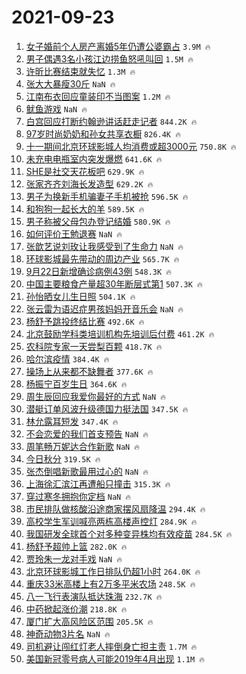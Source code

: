 # 2021-09-23

1. [女子婚前个人房产离婚5年仍遭公婆霸占](https://s.weibo.com/weibo?q=%23%E5%A5%B3%E5%AD%90%E5%A9%9A%E5%89%8D%E4%B8%AA%E4%BA%BA%E6%88%BF%E4%BA%A7%E7%A6%BB%E5%A9%9A5%E5%B9%B4%E4%BB%8D%E9%81%AD%E5%85%AC%E5%A9%86%E9%9C%B8%E5%8D%A0%23&Refer=top) `3.9M 🔥`
1. [男子偶遇3名小孩江边捞鱼怒吼叫回](https://s.weibo.com/weibo?q=%23%E7%94%B7%E5%AD%90%E5%81%B6%E9%81%873%E5%90%8D%E5%B0%8F%E5%AD%A9%E6%B1%9F%E8%BE%B9%E6%8D%9E%E9%B1%BC%E6%80%92%E5%90%BC%E5%8F%AB%E5%9B%9E%23&Refer=top) `1.5M 🔥`
1. [许昕比赛结束就失忆](https://s.weibo.com/weibo?q=%23%E8%AE%B8%E6%98%95%E6%AF%94%E8%B5%9B%E7%BB%93%E6%9D%9F%E5%B0%B1%E5%A4%B1%E5%BF%86%23&Refer=top) `1.3M 🔥`
1. [张大大暴瘦30斤](https://s.weibo.com/weibo?q=%23%E5%BC%A0%E5%A4%A7%E5%A4%A7%E6%9A%B4%E7%98%A630%E6%96%A4%23&Refer=top) `NaN 🔥`
1. [江南布衣回应童装印不当图案](https://s.weibo.com/weibo?q=%23%E6%B1%9F%E5%8D%97%E5%B8%83%E8%A1%A3%E5%9B%9E%E5%BA%94%E7%AB%A5%E8%A3%85%E5%8D%B0%E4%B8%8D%E5%BD%93%E5%9B%BE%E6%A1%88%23&Refer=top) `1.2M 🔥`
1. [鱿鱼游戏](https://s.weibo.com/weibo?q=%23%E9%B1%BF%E9%B1%BC%E6%B8%B8%E6%88%8F%23&Refer=top) `NaN 🔥`
1. [白宫回应打断约翰逊讲话赶走记者](https://s.weibo.com/weibo?q=%23%E7%99%BD%E5%AE%AB%E5%9B%9E%E5%BA%94%E6%89%93%E6%96%AD%E7%BA%A6%E7%BF%B0%E9%80%8A%E8%AE%B2%E8%AF%9D%E8%B5%B6%E8%B5%B0%E8%AE%B0%E8%80%85%23&Refer=top) `844.2K 🔥`
1. [97岁时尚奶奶和孙女共享衣橱](https://s.weibo.com/weibo?q=%2397%E5%B2%81%E6%97%B6%E5%B0%9A%E5%A5%B6%E5%A5%B6%E5%92%8C%E5%AD%99%E5%A5%B3%E5%85%B1%E4%BA%AB%E8%A1%A3%E6%A9%B1%23&Refer=top) `826.4K 🔥`
1. [十一期间北京环球影城人均消费或超3000元](https://s.weibo.com/weibo?q=%23%E5%8D%81%E4%B8%80%E6%9C%9F%E9%97%B4%E5%8C%97%E4%BA%AC%E7%8E%AF%E7%90%83%E5%BD%B1%E5%9F%8E%E4%BA%BA%E5%9D%87%E6%B6%88%E8%B4%B9%E6%88%96%E8%B6%853000%E5%85%83%23&Refer=top) `750.8K 🔥`
1. [未充电电瓶室内突发爆燃](https://s.weibo.com/weibo?q=%23%E6%9C%AA%E5%85%85%E7%94%B5%E7%94%B5%E7%93%B6%E5%AE%A4%E5%86%85%E7%AA%81%E5%8F%91%E7%88%86%E7%87%83%23&Refer=top) `641.6K 🔥`
1. [SHE是社交天花板吧](https://s.weibo.com/weibo?q=%23SHE%E6%98%AF%E7%A4%BE%E4%BA%A4%E5%A4%A9%E8%8A%B1%E6%9D%BF%E5%90%A7%23&Refer=top) `629.9K 🔥`
1. [张家齐齐刘海长发造型](https://s.weibo.com/weibo?q=%23%E5%BC%A0%E5%AE%B6%E9%BD%90%E9%BD%90%E5%88%98%E6%B5%B7%E9%95%BF%E5%8F%91%E9%80%A0%E5%9E%8B%23&Refer=top) `629.2K 🔥`
1. [男子为换新手机骗妻子手机被抢](https://s.weibo.com/weibo?q=%23%E7%94%B7%E5%AD%90%E4%B8%BA%E6%8D%A2%E6%96%B0%E6%89%8B%E6%9C%BA%E9%AA%97%E5%A6%BB%E5%AD%90%E6%89%8B%E6%9C%BA%E8%A2%AB%E6%8A%A2%23&Refer=top) `596.5K 🔥`
1. [和狗狗一起长大的羊](https://s.weibo.com/weibo?q=%23%E5%92%8C%E7%8B%97%E7%8B%97%E4%B8%80%E8%B5%B7%E9%95%BF%E5%A4%A7%E7%9A%84%E7%BE%8A%23&Refer=top) `589.5K 🔥`
1. [男子称被父母包办登记结婚](https://s.weibo.com/weibo?q=%23%E7%94%B7%E5%AD%90%E7%A7%B0%E8%A2%AB%E7%88%B6%E6%AF%8D%E5%8C%85%E5%8A%9E%E7%99%BB%E8%AE%B0%E7%BB%93%E5%A9%9A%23&Refer=top) `580.9K 🔥`
1. [如何评价王勉退赛](https://s.weibo.com/weibo?q=%23%E5%A6%82%E4%BD%95%E8%AF%84%E4%BB%B7%E7%8E%8B%E5%8B%89%E9%80%80%E8%B5%9B%23&Refer=top) `NaN 🔥`
1. [张歆艺说刘玫让我感受到了生命力](https://s.weibo.com/weibo?q=%23%E5%BC%A0%E6%AD%86%E8%89%BA%E8%AF%B4%E5%88%98%E7%8E%AB%E8%AE%A9%E6%88%91%E6%84%9F%E5%8F%97%E5%88%B0%E4%BA%86%E7%94%9F%E5%91%BD%E5%8A%9B%23&Refer=top) `NaN 🔥`
1. [环球影城最先带动的周边产业](https://s.weibo.com/weibo?q=%23%E7%8E%AF%E7%90%83%E5%BD%B1%E5%9F%8E%E6%9C%80%E5%85%88%E5%B8%A6%E5%8A%A8%E7%9A%84%E5%91%A8%E8%BE%B9%E4%BA%A7%E4%B8%9A%23&Refer=top) `565.7K 🔥`
1. [9月22日新增确诊病例43例](https://s.weibo.com/weibo?q=%239%E6%9C%8822%E6%97%A5%E6%96%B0%E5%A2%9E%E7%A1%AE%E8%AF%8A%E7%97%85%E4%BE%8B43%E4%BE%8B%23&Refer=top) `548.3K 🔥`
1. [中国主要粮食产量超30年断层式第1](https://s.weibo.com/weibo?q=%23%E4%B8%AD%E5%9B%BD%E4%B8%BB%E8%A6%81%E7%B2%AE%E9%A3%9F%E4%BA%A7%E9%87%8F%E8%B6%8530%E5%B9%B4%E6%96%AD%E5%B1%82%E5%BC%8F%E7%AC%AC1%23&Refer=top) `507.3K 🔥`
1. [孙怡晒女儿生日照](https://s.weibo.com/weibo?q=%23%E5%AD%99%E6%80%A1%E6%99%92%E5%A5%B3%E5%84%BF%E7%94%9F%E6%97%A5%E7%85%A7%23&Refer=top) `504.1K 🔥`
1. [张云雷为语迟症男孩妈妈开音乐会](https://s.weibo.com/weibo?q=%23%E5%BC%A0%E4%BA%91%E9%9B%B7%E4%B8%BA%E8%AF%AD%E8%BF%9F%E7%97%87%E7%94%B7%E5%AD%A9%E5%A6%88%E5%A6%88%E5%BC%80%E9%9F%B3%E4%B9%90%E4%BC%9A%23&Refer=top) `NaN 🔥`
1. [杨舒予跳投终结比赛](https://s.weibo.com/weibo?q=%23%E6%9D%A8%E8%88%92%E4%BA%88%E8%B7%B3%E6%8A%95%E7%BB%88%E7%BB%93%E6%AF%94%E8%B5%9B%23&Refer=top) `492.6K 🔥`
1. [北京鼓励学科类培训机构先培训后付费](https://s.weibo.com/weibo?q=%23%E5%8C%97%E4%BA%AC%E9%BC%93%E5%8A%B1%E5%AD%A6%E7%A7%91%E7%B1%BB%E5%9F%B9%E8%AE%AD%E6%9C%BA%E6%9E%84%E5%85%88%E5%9F%B9%E8%AE%AD%E5%90%8E%E4%BB%98%E8%B4%B9%23&Refer=top) `461.2K 🔥`
1. [农科院专家一天尝梨百颗](https://s.weibo.com/weibo?q=%23%E5%86%9C%E7%A7%91%E9%99%A2%E4%B8%93%E5%AE%B6%E4%B8%80%E5%A4%A9%E5%B0%9D%E6%A2%A8%E7%99%BE%E9%A2%97%23&Refer=top) `418.7K 🔥`
1. [哈尔滨疫情](https://s.weibo.com/weibo?q=%E5%93%88%E5%B0%94%E6%BB%A8%E7%96%AB%E6%83%85&Refer=top) `384.4K 🔥`
1. [操场上从来都不缺舞者](https://s.weibo.com/weibo?q=%23%E6%93%8D%E5%9C%BA%E4%B8%8A%E4%BB%8E%E6%9D%A5%E9%83%BD%E4%B8%8D%E7%BC%BA%E8%88%9E%E8%80%85%23&Refer=top) `377.6K 🔥`
1. [杨振宁百岁生日](https://s.weibo.com/weibo?q=%23%E6%9D%A8%E6%8C%AF%E5%AE%81%E7%99%BE%E5%B2%81%E7%94%9F%E6%97%A5%23&Refer=top) `364.6K 🔥`
1. [周生辰回应我爱你最好的方式](https://s.weibo.com/weibo?q=%23%E5%91%A8%E7%94%9F%E8%BE%B0%E5%9B%9E%E5%BA%94%E6%88%91%E7%88%B1%E4%BD%A0%E6%9C%80%E5%A5%BD%E7%9A%84%E6%96%B9%E5%BC%8F%23&Refer=top) `NaN 🔥`
1. [潜艇订单风波升级德国力挺法国](https://s.weibo.com/weibo?q=%E6%BD%9C%E8%89%87%E8%AE%A2%E5%8D%95%E9%A3%8E%E6%B3%A2%E5%8D%87%E7%BA%A7%E5%BE%B7%E5%9B%BD%E5%8A%9B%E6%8C%BA%E6%B3%95%E5%9B%BD&Refer=top) `347.5K 🔥`
1. [林允露耳短发](https://s.weibo.com/weibo?q=%23%E6%9E%97%E5%85%81%E9%9C%B2%E8%80%B3%E7%9F%AD%E5%8F%91%23&Refer=top) `347.4K 🔥`
1. [不会恋爱的我们首支预告](https://s.weibo.com/weibo?q=%23%E4%B8%8D%E4%BC%9A%E6%81%8B%E7%88%B1%E7%9A%84%E6%88%91%E4%BB%AC%E9%A6%96%E6%94%AF%E9%A2%84%E5%91%8A%23&Refer=top) `NaN 🔥`
1. [周笔畅万妮达合作新歌](https://s.weibo.com/weibo?q=%23%E5%91%A8%E7%AC%94%E7%95%85%E4%B8%87%E5%A6%AE%E8%BE%BE%E5%90%88%E4%BD%9C%E6%96%B0%E6%AD%8C%23&Refer=top) `NaN 🔥`
1. [今日秋分](https://s.weibo.com/weibo?q=%23%E4%BB%8A%E6%97%A5%E7%A7%8B%E5%88%86%23&Refer=top) `319.5K 🔥`
1. [张杰倒唱新歌最用过心的](https://s.weibo.com/weibo?q=%23%E5%BC%A0%E6%9D%B0%E5%80%92%E5%94%B1%E6%96%B0%E6%AD%8C%E6%9C%80%E7%94%A8%E8%BF%87%E5%BF%83%E7%9A%84%23&Refer=top) `NaN 🔥`
1. [上海徐汇滨江再遭船只撞击](https://s.weibo.com/weibo?q=%23%E4%B8%8A%E6%B5%B7%E5%BE%90%E6%B1%87%E6%BB%A8%E6%B1%9F%E5%86%8D%E9%81%AD%E8%88%B9%E5%8F%AA%E6%92%9E%E5%87%BB%23&Refer=top) `315.3K 🔥`
1. [穿过寒冬拥抱你定档](https://s.weibo.com/weibo?q=%23%E7%A9%BF%E8%BF%87%E5%AF%92%E5%86%AC%E6%8B%A5%E6%8A%B1%E4%BD%A0%E5%AE%9A%E6%A1%A3%23&Refer=top) `NaN 🔥`
1. [市民排队做核酸沿途商家摆风扇降温](https://s.weibo.com/weibo?q=%23%E5%B8%82%E6%B0%91%E6%8E%92%E9%98%9F%E5%81%9A%E6%A0%B8%E9%85%B8%E6%B2%BF%E9%80%94%E5%95%86%E5%AE%B6%E6%91%86%E9%A3%8E%E6%89%87%E9%99%8D%E6%B8%A9%23&Refer=top) `294.4K 🔥`
1. [高校学生军训喊亮两栋高楼声控灯](https://s.weibo.com/weibo?q=%E9%AB%98%E6%A0%A1%E5%AD%A6%E7%94%9F%E5%86%9B%E8%AE%AD%E5%96%8A%E4%BA%AE%E4%B8%A4%E6%A0%8B%E9%AB%98%E6%A5%BC%E5%A3%B0%E6%8E%A7%E7%81%AF&Refer=top) `284.9K 🔥`
1. [我国研发全球首个对多种变异株均有效疫苗](https://s.weibo.com/weibo?q=%E6%88%91%E5%9B%BD%E7%A0%94%E5%8F%91%E5%85%A8%E7%90%83%E9%A6%96%E4%B8%AA%E5%AF%B9%E5%A4%9A%E7%A7%8D%E5%8F%98%E5%BC%82%E6%A0%AA%E5%9D%87%E6%9C%89%E6%95%88%E7%96%AB%E8%8B%97&Refer=top) `284.5K 🔥`
1. [杨舒予超帅上篮](https://s.weibo.com/weibo?q=%23%E6%9D%A8%E8%88%92%E4%BA%88%E8%B6%85%E5%B8%85%E4%B8%8A%E7%AF%AE%23&Refer=top) `282.0K 🔥`
1. [贾玲朱一龙对手戏](https://s.weibo.com/weibo?q=%23%E8%B4%BE%E7%8E%B2%E6%9C%B1%E4%B8%80%E9%BE%99%E5%AF%B9%E6%89%8B%E6%88%8F%23&Refer=top) `NaN 🔥`
1. [北京环球影城工作日排队仍超1小时](https://s.weibo.com/weibo?q=%23%E5%8C%97%E4%BA%AC%E7%8E%AF%E7%90%83%E5%BD%B1%E5%9F%8E%E5%B7%A5%E4%BD%9C%E6%97%A5%E6%8E%92%E9%98%9F%E4%BB%8D%E8%B6%851%E5%B0%8F%E6%97%B6%23&Refer=top) `264.0K 🔥`
1. [重庆33米高楼上有2万多平米农场](https://s.weibo.com/weibo?q=%23%E9%87%8D%E5%BA%8633%E7%B1%B3%E9%AB%98%E6%A5%BC%E4%B8%8A%E6%9C%892%E4%B8%87%E5%A4%9A%E5%B9%B3%E7%B1%B3%E5%86%9C%E5%9C%BA%23&Refer=top) `248.5K 🔥`
1. [八一飞行表演队抵达珠海](https://s.weibo.com/weibo?q=%E5%85%AB%E4%B8%80%E9%A3%9E%E8%A1%8C%E8%A1%A8%E6%BC%94%E9%98%9F%E6%8A%B5%E8%BE%BE%E7%8F%A0%E6%B5%B7&Refer=top) `232.7K 🔥`
1. [中药掀起涨价潮](https://s.weibo.com/weibo?q=%23%E4%B8%AD%E8%8D%AF%E6%8E%80%E8%B5%B7%E6%B6%A8%E4%BB%B7%E6%BD%AE%23&Refer=top) `218.8K 🔥`
1. [厦门扩大高风险区范围](https://s.weibo.com/weibo?q=%23%E5%8E%A6%E9%97%A8%E6%89%A9%E5%A4%A7%E9%AB%98%E9%A3%8E%E9%99%A9%E5%8C%BA%E8%8C%83%E5%9B%B4%23&Refer=top) `205.5K 🔥`
1. [神奇动物3片名](https://s.weibo.com/weibo?q=%23%E7%A5%9E%E5%A5%87%E5%8A%A8%E7%89%A93%E7%89%87%E5%90%8D%23&Refer=top) `NaN 🔥`
1. [司机避让闯红灯老人摔倒身亡担主责](https://s.weibo.com/weibo?q=%23%E5%8F%B8%E6%9C%BA%E9%81%BF%E8%AE%A9%E9%97%AF%E7%BA%A2%E7%81%AF%E8%80%81%E4%BA%BA%E6%91%94%E5%80%92%E8%BA%AB%E4%BA%A1%E6%8B%85%E4%B8%BB%E8%B4%A3%23&Refer=top) `1.7M 🔥`
1. [美国新冠零号病人可能2019年4月出现](https://s.weibo.com/weibo?q=%23%E7%BE%8E%E5%9B%BD%E6%96%B0%E5%86%A0%E9%9B%B6%E5%8F%B7%E7%97%85%E4%BA%BA%E5%8F%AF%E8%83%BD2019%E5%B9%B44%E6%9C%88%E5%87%BA%E7%8E%B0%23&Refer=top) `1.1M 🔥`
